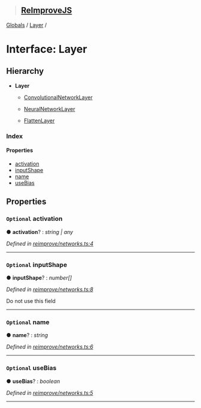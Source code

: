 > ## [ReImproveJS](../README.md)

[Globals](../globals.md) / [Layer](layer.md) /

# Interface: Layer

## Hierarchy

* **Layer**

  * [ConvolutionalNetworkLayer](convolutionalnetworklayer.md)

  * [NeuralNetworkLayer](neuralnetworklayer.md)

  * [FlattenLayer](flattenlayer.md)

### Index

#### Properties

* [activation](layer.md#optional-activation)
* [inputShape](layer.md#optional-inputshape)
* [name](layer.md#optional-name)
* [useBias](layer.md#optional-usebias)

## Properties

### `Optional` activation

● **activation**? : *string | any*

*Defined in [reimprove/networks.ts:4](https://github.com/DevSide/ReImproveJS/blob/2368b25/src/reimprove/networks.ts#L4)*

___

### `Optional` inputShape

● **inputShape**? : *number[]*

*Defined in [reimprove/networks.ts:8](https://github.com/DevSide/ReImproveJS/blob/2368b25/src/reimprove/networks.ts#L8)*

Do not use this field

___

### `Optional` name

● **name**? : *string*

*Defined in [reimprove/networks.ts:6](https://github.com/DevSide/ReImproveJS/blob/2368b25/src/reimprove/networks.ts#L6)*

___

### `Optional` useBias

● **useBias**? : *boolean*

*Defined in [reimprove/networks.ts:5](https://github.com/DevSide/ReImproveJS/blob/2368b25/src/reimprove/networks.ts#L5)*

___